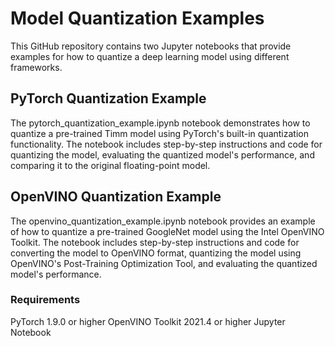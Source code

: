 # Model Quantization Examples
This GitHub repository contains two Jupyter notebooks that provide examples for how to quantize a deep learning model using different frameworks.

## PyTorch Quantization Example
The pytorch_quantization_example.ipynb notebook demonstrates how to quantize a pre-trained Timm model using PyTorch's built-in quantization functionality. The notebook includes step-by-step instructions and code for quantizing the model, evaluating the quantized model's performance, and comparing it to the original floating-point model.

## OpenVINO Quantization Example
The openvino_quantization_example.ipynb notebook provides an example of how to quantize a pre-trained GoogleNet model using the Intel OpenVINO Toolkit. The notebook includes step-by-step instructions and code for converting the model to OpenVINO format, quantizing the model using OpenVINO's Post-Training Optimization Tool, and evaluating the quantized model's performance.

### Requirements
PyTorch 1.9.0 or higher
OpenVINO Toolkit 2021.4 or higher
Jupyter Notebook
